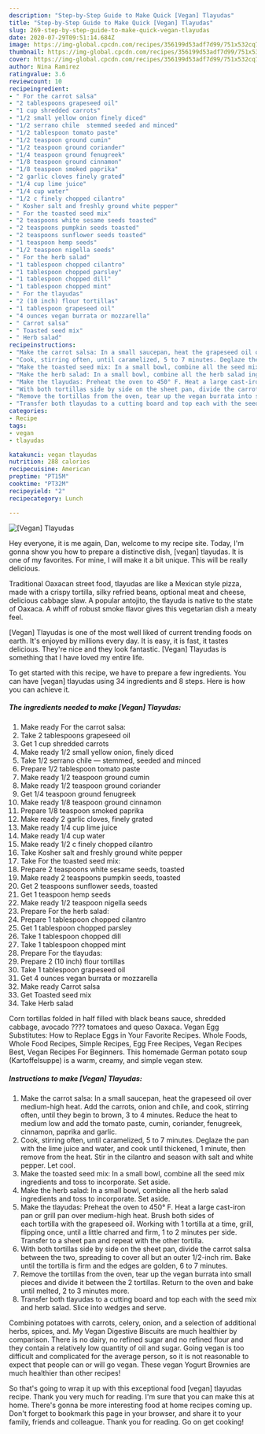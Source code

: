 ```yaml
---
description: "Step-by-Step Guide to Make Quick [Vegan] Tlayudas"
title: "Step-by-Step Guide to Make Quick [Vegan] Tlayudas"
slug: 269-step-by-step-guide-to-make-quick-vegan-tlayudas
date: 2020-07-29T09:51:14.684Z
image: https://img-global.cpcdn.com/recipes/356199d53adf7d99/751x532cq70/vegan-tlayudas-recipe-main-photo.jpg
thumbnail: https://img-global.cpcdn.com/recipes/356199d53adf7d99/751x532cq70/vegan-tlayudas-recipe-main-photo.jpg
cover: https://img-global.cpcdn.com/recipes/356199d53adf7d99/751x532cq70/vegan-tlayudas-recipe-main-photo.jpg
author: Nina Ramirez
ratingvalue: 3.6
reviewcount: 10
recipeingredient:
- " For the carrot salsa"
- "2 tablespoons grapeseed oil"
- "1 cup shredded carrots"
- "1/2 small yellow onion finely diced"
- "1/2 serrano chile  stemmed seeded and minced"
- "1/2 tablespoon tomato paste"
- "1/2 teaspoon ground cumin"
- "1/2 teaspoon ground coriander"
- "1/4 teaspoon ground fenugreek"
- "1/8 teaspoon ground cinnamon"
- "1/8 teaspoon smoked paprika"
- "2 garlic cloves finely grated"
- "1/4 cup lime juice"
- "1/4 cup water"
- "1/2 c finely chopped cilantro"
- " Kosher salt and freshly ground white pepper"
- " For the toasted seed mix"
- "2 teaspoons white sesame seeds toasted"
- "2 teaspoons pumpkin seeds toasted"
- "2 teaspoons sunflower seeds toasted"
- "1 teaspoon hemp seeds"
- "1/2 teaspoon nigella seeds"
- " For the herb salad"
- "1 tablespoon chopped cilantro"
- "1 tablespoon chopped parsley"
- "1 tablespoon chopped dill"
- "1 tablespoon chopped mint"
- " For the tlayudas"
- "2 (10 inch) flour tortillas"
- "1 tablespoon grapeseed oil"
- "4 ounces vegan burrata or mozzarella"
- " Carrot salsa"
- " Toasted seed mix"
- " Herb salad"
recipeinstructions:
- "Make the carrot salsa: In a small saucepan, heat the grapeseed oil over medium-high heat. Add the carrots, onion and chile, and cook, stirring often, until they begin to brown, 3 to 4 minutes. Reduce the heat to medium low and add the tomato paste, cumin, coriander, fenugreek, cinnamon, paprika and garlic."
- "Cook, stirring often, until caramelized, 5 to 7 minutes. Deglaze the pan with the lime juice and water, and cook until thickened, 1 minute, then remove from the heat. Stir in the cilantro and season with salt and white pepper. Let cool."
- "Make the toasted seed mix: In a small bowl, combine all the seed mix ingredients and toss to incorporate. Set aside."
- "Make the herb salad: In a small bowl, combine all the herb salad ingredients and toss to incorporate. Set aside."
- "Make the tlayudas: Preheat the oven to 450° F. Heat a large cast-iron pan or grill pan over medium-high heat. Brush both sides of each tortilla with the grapeseed oil. Working with 1 tortilla at a time, grill, flipping once, until a little charred and firm, 1 to 2 minutes per side. Transfer to a sheet pan and repeat with the other tortilla."
- "With both tortillas side by side on the sheet pan, divide the carrot salsa between the two, spreading to cover all but an outer 1/2-inch rim. Bake until the tortilla is firm and the edges are golden, 6 to 7 minutes."
- "Remove the tortillas from the oven, tear up the vegan burrata into small pieces and divide it between the 2 tortillas. Return to the oven and bake until melted, 2 to 3 minutes more."
- "Transfer both tlayudas to a cutting board and top each with the seed mix and herb salad. Slice into wedges and serve."
categories:
- Recipe
tags:
- vegan
- tlayudas

katakunci: vegan tlayudas 
nutrition: 288 calories
recipecuisine: American
preptime: "PT15M"
cooktime: "PT32M"
recipeyield: "2"
recipecategory: Lunch

---
```



![[Vegan] Tlayudas](https://img-global.cpcdn.com/recipes/356199d53adf7d99/751x532cq70/vegan-tlayudas-recipe-main-photo.jpg)

Hey everyone, it is me again, Dan, welcome to my recipe site. Today, I'm gonna show you how to prepare a distinctive dish, [vegan] tlayudas. It is one of my favorites. For mine, I will make it a bit unique. This will be really delicious.

Traditional Oaxacan street food, tlayudas are like a Mexican style pizza, made with a crispy tortilla, silky refried beans, optional meat and cheese, delicious cabbage slaw. A popular antojito, the tlayuda is native to the state of Oaxaca. A whiff of robust smoke flavor gives this vegetarian dish a meaty feel.

[Vegan] Tlayudas is one of the most well liked of current trending foods on earth. It's enjoyed by millions every day. It is easy, it is fast, it tastes delicious. They're nice and they look fantastic. [Vegan] Tlayudas is something that I have loved my entire life.


To get started with this recipe, we have to prepare a few ingredients. You can have [vegan] tlayudas using 34 ingredients and 8 steps. Here is how you can achieve it.

<!--inarticleads1-->

##### The ingredients needed to make [Vegan] Tlayudas:

1. Make ready  For the carrot salsa:
1. Take 2 tablespoons grapeseed oil
1. Get 1 cup shredded carrots
1. Make ready 1/2 small yellow onion, finely diced
1. Take 1/2 serrano chile — stemmed, seeded and minced
1. Prepare 1/2 tablespoon tomato paste
1. Make ready 1/2 teaspoon ground cumin
1. Make ready 1/2 teaspoon ground coriander
1. Get 1/4 teaspoon ground fenugreek
1. Make ready 1/8 teaspoon ground cinnamon​
1. Prepare 1/8 teaspoon smoked paprika
1. Make ready 2 garlic cloves, finely grated
1. Make ready 1/4 cup lime juice
1. Make ready 1/4 cup water
1. Make ready 1/2 c finely chopped cilantro
1. Take  Kosher salt and freshly ground white pepper
1. Take  For the toasted seed mix:
1. Prepare 2 teaspoons white sesame seeds, toasted
1. Make ready 2 teaspoons pumpkin seeds, toasted
1. Get 2 teaspoons sunflower seeds, toasted
1. Get 1 teaspoon hemp seeds
1. Make ready 1/2 teaspoon nigella seeds
1. Prepare  For the herb salad:
1. Prepare 1 tablespoon chopped cilantro
1. Get 1 tablespoon chopped parsley
1. Take 1 tablespoon chopped dill
1. Take 1 tablespoon chopped mint
1. Prepare  For the tlayudas:
1. Prepare 2 (10 inch) flour tortillas
1. Take 1 tablespoon grapeseed oil
1. Get 4 ounces vegan burrata or mozzarella
1. Make ready  Carrot salsa
1. Get  Toasted seed mix
1. Take  Herb salad


Corn tortillas folded in half filled with black beans sauce, shredded cabbage, avocado ???? tomatoes and queso Oaxaca. Vegan Egg Substitutes: How to Replace Eggs in Your Favorite Recipes. Whole Foods, Whole Food Recipes, Simple Recipes, Egg Free Recipes, Vegan Recipes Best, Vegan Recipes For Beginners. This homemade German potato soup (Kartoffelsuppe) is a warm, creamy, and simple vegan stew. 

<!--inarticleads2-->

##### Instructions to make [Vegan] Tlayudas:

1. Make the carrot salsa: In a small saucepan, heat the grapeseed oil over medium-high heat. Add the carrots, onion and chile, and cook, stirring often, until they begin to brown, 3 to 4 minutes. Reduce the heat to medium low and add the tomato paste, cumin, coriander, fenugreek, cinnamon, paprika and garlic.
1. Cook, stirring often, until caramelized, 5 to 7 minutes. Deglaze the pan with the lime juice and water, and cook until thickened, 1 minute, then remove from the heat. Stir in the cilantro and season with salt and white pepper. Let cool.
1. Make the toasted seed mix: In a small bowl, combine all the seed mix ingredients and toss to incorporate. Set aside.
1. Make the herb salad: In a small bowl, combine all the herb salad ingredients and toss to incorporate. Set aside.
1. Make the tlayudas: Preheat the oven to 450° F. Heat a large cast-iron pan or grill pan over medium-high heat. Brush both sides of each tortilla with the grapeseed oil. Working with 1 tortilla at a time, grill, flipping once, until a little charred and firm, 1 to 2 minutes per side. Transfer to a sheet pan and repeat with the other tortilla.
1. With both tortillas side by side on the sheet pan, divide the carrot salsa between the two, spreading to cover all but an outer 1/2-inch rim. Bake until the tortilla is firm and the edges are golden, 6 to 7 minutes.
1. Remove the tortillas from the oven, tear up the vegan burrata into small pieces and divide it between the 2 tortillas. Return to the oven and bake until melted, 2 to 3 minutes more.
1. Transfer both tlayudas to a cutting board and top each with the seed mix and herb salad. Slice into wedges and serve.


Combining potatoes with carrots, celery, onion, and a selection of additional herbs, spices, and. My Vegan Digestive Biscuits are much healthier by comparison. There is no dairy, no refined sugar and no refined flour and they contain a relatively low quantity of oil and sugar. Going vegan is too difficult and complicated for the average person, so it is not reasonable to expect that people can or will go vegan. These vegan Yogurt Brownies are much healthier than other recipes! 

So that's going to wrap it up with this exceptional food [vegan] tlayudas recipe. Thank you very much for reading. I'm sure that you can make this at home. There's gonna be more interesting food at home recipes coming up. Don't forget to bookmark this page in your browser, and share it to your family, friends and colleague. Thank you for reading. Go on get cooking!
